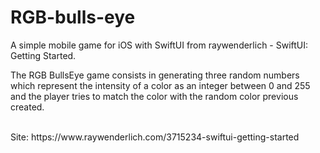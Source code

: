 # RGB-bulls-eye

A simple mobile game for iOS with SwiftUI from raywenderlich - SwiftUI: Getting Started.

The RGB BullsEye game consists in generating three random numbers which represent the intensity
of a color as an integer between 0 and 255 and the player tries to match the color with the random color previous created.

<br />
Site: https://www.raywenderlich.com/3715234-swiftui-getting-started
